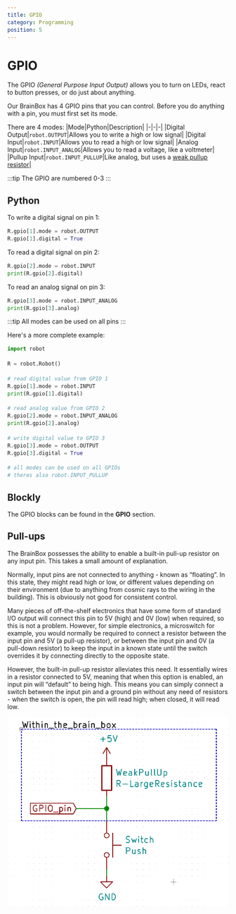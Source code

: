 ```yaml
---
title: GPIO
category: Programming
position: 5
---
```

# GPIO

The GPIO _(General Purpose Input Output)_ allows you to turn on LEDs, react to button presses, or do just about anything.

Our BrainBox has 4 GPIO pins that you can control. Before you do anything with a pin, you must first set its mode.

There are 4 modes:
|Mode|Python|Description|
|-|-|-|
|Digital Output|`robot.OUTPUT`|Allows you to write a high or low signal|
|Digital Input|`robot.INPUT`|Allows you to read a high or low signal|
|Analog Input|`robot.INPUT_ANALOG`|Allows you to read a voltage, like a voltmeter|
|Pullup Input|`robot.INPUT_PULLUP`|Like analog, but uses a [weak pullup resistor](/gpio.html#pull-ups)|

:::tip
The GPIO are numbered 0-3
:::

## Python

To write a digital signal on pin 1:

```python
R.gpio[1].mode = robot.OUTPUT
R.gpio[1].digital = True
```

To read a digital signal on pin 2:

```python
R.gpio[2].mode = robot.INPUT
print(R.gpio[2].digital)
```

To read an analog signal on pin 3:

```python
R.gpio[3].mode = robot.INPUT_ANALOG
print(R.gpio[3].analog)
```

:::tip
All modes can be used on all pins
:::

Here's a more complete example:

```python
import robot

R = robot.Robot()

# read digital value from GPIO 1
R.gpio[1].mode = robot.INPUT
print(R.gpio[1].digital)

# read analog value from GPIO 2
R.gpio[2].mode = robot.INPUT_ANALOG
print(R.gpio[2].analog)

# write digital value to GPIO 3
R.gpio[3].mode = robot.OUTPUT
R.gpio[3].digital = True

# all modes can be used on all GPIOs
# theres also robot.INPUT_PULLUP
```

## Blockly

The GPIO blocks can be found in the **GPIO** section.

## Pull-ups

The BrainBox possesses the ability to enable a built-in pull-up resistor on any input pin. This takes a small amount of explanation.

Normally, input pins are not connected to anything - known as “floating”. In this state, they might read high or low, or different values depending on their environment (due to anything from cosmic rays to the wiring in the building). This is obviously not good for consistent control.

Many pieces of off-the-shelf electronics that have some form of standard I/O output will connect this pin to 5V (high) and 0V (low) when required, so this is not a problem. However, for simple electronics, a microswitch for example, you would normally be required to connect a resistor between the input pin and 5V (a pull-up resistor), or between the input pin and 0V (a pull-down resistor) to keep the input in a known state until the switch overrides it by connecting directly to the opposite state.

However, the built-in pull-up resistor alleviates this need. It essentially wires in a resistor connected to 5V, meaning that when this option is enabled, an input pin will “default” to being high. This means you can simply connect a switch between the input pin and a ground pin without any need of resistors - when the switch is open, the pin will read high; when closed, it will read low.

![An example weak pull up](./images/capture.png)

